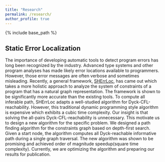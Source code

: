 ```yaml
---
title: "Research"
permalink: /research/
author_profile: true
---
```

{% include base_path %}
## Static Error Localization
The importance of developing automatic tools to detect program errors has long been recognized by the industry. Advanced type systems and other program analyses has made likely error locations available to programmers. However, those error messages are often verbose and sometimes misleading. Recently, a general framework, [SHErrLoc](http://www.cs.cornell.edu/projects/SHErrLoc/), has came out which takes a more holistic approach to analyze the system of constraints of a program that has a natural graph representation. The framework is shown to be significantly more accurate than the existing tools. To compute all inferable path, SHErrLoc adapts a well-studied algorithm for Dyck-CFL-reachability. However, this traditional dynamic programming style algorithm is expensive which exhibits a cubic time complexity. Our insight is that solving the all-pairs Dyck-CFL-reachability is unnecessary. This motivate us to design a new algorithm for the specific problem. We designed a path finding algorithm for the constraints graph based on depth-first search. Given a start node, the algorithm computes all Dyck-reachable informative path during a single graph traversal. The new algorithm was shown to be promising and achieved order of magnitude speedup(square time complexity). Currently, we are optimizing the algorithm and preparing our results for publication. 
